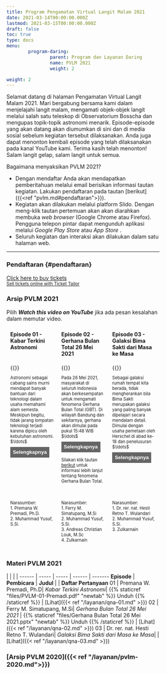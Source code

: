 ```yaml
---
title: Program Pengamatan Virtual Langit Malam 2021
date: 2021-03-14T00:00:00.000Z
lastmod: 2021-03-15T00:00:00.000Z
draft: false
toc: true
type: docs
menu:
        program-daring:
                parent: Program dan Layanan Daring
                name: PVLM 2021
                weight: 2

weight: 2
---
```

Selamat datang di halaman Pengamatan Virtual Langit Malam 2021. Mari bergabung bersama kami dalam menjelajahi langit malam, mengamati objek-objek langit melalui salah satu teleskop di Observatorium Bosscha dan mengupas topik-topik astronomi menarik. Episode-episode yang akan datang akan diumumkan di sini dan di media sosial sebelum kegiatan tersebut dilaksanakan. Anda juga dapat menonton kembali episode yang telah dilaksanakan pada kanal YouTube kami. Terima kasih telah menonton! Salam langit gelap, salam langit untuk semua.

Bagaimana menyaksikan PVLM 2021?
- Dengan mendaftar Anda akan mendapatkan pemberitahuan melalui email berisikan informasi tautan kegiatan. Lakukan pendaftaran pada tautan [berikut]({{<ref "pvlm.md#pendaftaran">}}). 
- Kegiatan akan dilakukan melalui platform Slido. Dengan meng-klik tautan pertemuan akan akan diarahkan membuka <i>web browser</i> (Google Chrome atau Firefox). Pengguna telepon pintar dapat mengunduh aplikasi melalui <i>Google Play Store</i> atau <i>App Store</i> .
- Seluruh kegiatan dan interaksi akan dilakukan dalam satu halaman web.

---

<!-- **12 Juni 2021** <br>
**Episode 3 - Galaksi Bima Sakti dari Masa ke Masa** <br>
**Narasumber: Hesti Retno T. Wulandari, Muhammad Yusuf, Zulkarnain** <br><br>
Sebagai galaksi rumah tempat kita berada, tidak mengherankan bila Bima Sakti merupakan galaksi yang paling banyak dipelajari secara mendalam detail. Dimulai dengan usaha pemetaan oleh Herschel di abad ke-18 dan penelusuran ukuran galaksi dengan studi gugus bola oleh Shapley di awal abad ke-12, kini, teknologi pengamatan mengijinkan untuk mendapatkan sensus posisi, gerak, warna, dan sifat bintang-bintang dengan ketelitian yang tinggi. Misi GAIA yang merupakan kolaborasi dari negara-negara Eropa telah berhasil menghasilkan pengukuran 1,5 miliar bintang di galaksi kita, hampir 1% dari jumlah bintang yang diperkirakan mengisi galaksi kita. Jumlah dan tingkat presisi pengukuran ini memberikan gambaran yang lebih baik akan bentuk, dinamika serta evolusi galaksi kita.

Dalam acara kali ini, bersama dengan narasumber kita akan membahas bagaimana usaha manusia dalam memahami struktur, komponen, evolusi, dan lingkungan Galaksi Bima Sakti. Ditemani dengan pengamatan dari Observatorium Bosscha dan dari Kupang bersama astronom amatir, Zulkarnain, kita akan melihat lebih dekat objek-objek yang mengisi galaksi kita. Bagaimana kita mengamati bintang, gugusan bintang, dan nebula penyusun galaksi, dimana kita bisa temukan dan bagaimana kontribusinya kepada cerita besar tentang Galaksi Bima Sakti. Kita juga akan diajak untuk menengok bagaimana persepsi dan pengetahuan kita tentang Bima Sakti berkontribusi dan memberikan pemahaman terhadap alam semesta pada skala yang jauh lebih besar. 


Acara ini akan disiarkan secara langsung dan dapat diikuti melalui <i>platform</i> Slido (pendaftaran pada tautan [berikut]({{<ref "pvlm.md#pendaftaran">}})) dan <a href="https://www.youtube.com/user/obsbosscha" target=_blank>YouTube</a>. Dengan mendaftar peserta akan dapat mengikuti sesi interaktif dan memberikan pertanyaan untuk dijawab narasumber dan tim astronom kami. 

<img src="/img/pvlm2021-03.png"></img> -->

### Pendaftaran {#pendaftaran}

<!-- Pendaftaran untuk partisipasi di Episode 03 melalui Slido akan dibuka pada <font color="red">Jumat, 11 Juni 2021, pukul 17:00 WIB</font>. -->

<!-- Ticket Tailor Widget. Paste this in to your website where you want the widget to appear. Do no change the code or the widget may not work properly. -->
<div class="tt-widget"><div class="tt-widget-fallback"><p><a href="https://www.tickettailor.com/events/obsbosscha/506903/select-date?ref=website_widget" target="_blank">Click here to buy tickets</a><br /><small><a href="https://www.tickettailor.com?rf=wdg" class="tt-widget-powered">Sell tickets online with Ticket Tailor</a></small></p></div><script src="https://cdn.tickettailor.com/js/widgets/min/widget.js" data-url="https://www.tickettailor.com/events/obsbosscha/506903/select-date" data-type="inline" data-inline-minimal="true" data-inline-show-logo="false" data-inline-bg-fill="false" data-inline-inherit-ref-from-url-param="" data-inline-ref="website_widget"></script></div>
<!-- End of Ticket Tailor Widget -->

### Arsip PVLM 2021

Pilih **_Watch this video on YouTube_** jika ada pesan kesalahan dalam memutar video.

<div class="row">
  <div class="column">
    <b>Episode 01 - Kabar Terkini Astronomi</b>
  </div>
  <div class="column">
    <b>Episode 02 - Gerhana Bulan Total 26 Mei 2021</b>
  </div>
  <div class="column">
    <b>Episode 03 - Galaksi Bima Sakti dari Masa ke Masa</b>
  </div>
</div>

<div class="row">
  <div class="column">
    {{<youtube F-jHmZRkxfU>}}
    <p style="font-size: .8em" class="showmore">
    Astronomi sebagai cabang sains murni mendapat banyak bantuan dari teknologi dalam usaha memahami alam semesta. Meskipun begitu, tidak jarang lompatan teknologi terjadi karena dipicu oleh kebutuhan astronomi. <span class="dots">$\ldots$</span><span class="more"> Dua tahun belakangan ini kita melihat ada banyak peristiwa menarik terkait penemuan, peristiwa astronomi, dan usaha eksplorasi astronomi.  Mengawali musim baru PVLM, pada episode perdana ini penonton akan diajak melihat capaian astronomi di tahun 2020 dan 2021. Kita kembali menengok apa yang terjadi dengan meredupnya bintang Betelgeuse, arti hadiah Nobel Fisika 2020 bagi Astrofisika, penemuan magnetar, babak baru eksplorasi Planet Mars, dan foto terbaru lubang hitam M87. Narasumber akan mengajak penonton menguak sains dan teknologi apa saja yang terlibat serta rencana dan harapan apa yang ada di depan termasuk peluangnya bagi astronomi Indonesia. </span>
      <button>Selengkapnya</button>
  </div>
  <div class="column">
        {{<youtube  R174vKeYei0>}}
        <p style="font-size: .8em" class="showmore">
        Pada 26 Mei 2021, masyarakat di seluruh Indonesia akan berkesempatan untuk mengamati  fenomena Gerhana Bulan Total (GBT). Di wilayah Bandung dan sekitarnya, gerhana akan dimulai pada pukul 15:48 WIB <span class="dots">$\ldots$</span><span class="more">dan akan masuk menuju fase totalitas pada pukul 18:19 WIB saat Bulan baru terbit di Timur. Kita dapat menyaksikan proses gerhana hingga selesai pada pukul 20:50 WIB. Pada PVLM episode kedua tahun 2021 ini, kami akan mengajak masyarakat Indonesia melihat bagaimana proses gerhana Bulan diamati melalui teleskop di Observatorium Bosscha.</span>
        <button>Selengkapnya</button></a>  
        Silakan klik tautan <a href="/id/layanan/pvlm-ep02/" target=_blank>berikut</a> untuk informasi lebih lanjut tentang fenomena Gerhana Bulan Total.
  </div>
  <div class="column">
        {{<youtube NefTscdTrbo>}}
        <p style="font-size: .8em" class="showmore">
        Sebagai galaksi rumah tempat kita berada, tidak mengherankan bila Bima Sakti merupakan galaksi yang paling banyak dipelajari secara mendalam detail. Dimulai dengan usaha pemetaan oleh Herschel di abad ke-18 dan penelusuran <span class="dots">$\ldots$</span><span class="more"> ukuran galaksi dengan studi gugus bola oleh Shapley di awal abad ke-12, kini, teknologi pengamatan mengijinkan untuk mendapatkan sensus posisi, gerak, warna, dan sifat bintang-bintang dengan ketelitian yang tinggi. Misi GAIA yang merupakan kolaborasi dari negara-negara Eropa telah berhasil menghasilkan pengukuran 1,5 miliar bintang di galaksi kita, hampir 1% dari jumlah bintang yang diperkirakan mengisi galaksi kita. Jumlah dan tingkat presisi pengukuran ini memberikan gambaran yang lebih baik akan bentuk, dinamika serta evolusi galaksi kita. </span>
      <button>Selengkapnya</button>
  </div>
</div>

<div class="row">
  <div class="column">
    <p style="font-size: .8em">Narasumber: <br> 1. Premana W. Premadi, Ph.D. <br>  2. Muhammad Yusuf, S.Si.</p>
  </div>
  <div class="column">
        <p style="font-size: .8em">Narasumber: <br> 1. Ferry M. Simatupang, M.Si <br>  2. Muhammad Yusuf, S.Si. <br> 3. Andreas Christian Louk, M.Sc <br> 4. Zulkarnain </p>
  </div>
  <div class="column">
        <p style="font-size: .8em">Narasumber: <br> 1. Dr. rer. nat. Hesti Retno T. Wulandari <br>  2. Muhammad Yusuf, S.Si. <br> 3. Zulkarnain </p>
  </div>
</div>

### Materi PVLM 2021

  | | | |
------ | ----- | ----- | ------ | -------
 **Episode** | **Pembicara** | **Judul** | | **Daftar Pertanyaan**
 01 |  Premana W. Premadi, Ph.D| *Kabar Terkini Astronomi*| {{% staticref "files/PVLM-01-Premadi.pdf" "newtab" %}} Unduh {{% /staticref %}} |  [Lihat]({{< ref "/layanan/qna-01.md" >}})
02 |  Ferry M. Simatupang, M.Si| *Gerhana Bulan Total 26 Mei 2021* | {{% staticref "files/Gerhana Bulan Total 26 Mei 2021.pptx" "newtab" %}} Unduh {{% /staticref %}} | [Lihat]({{< ref "/layanan/qna-02.md" >}})
03 |  Dr. rer. nat. Hesti Retno T. Wulandari| *Galaksi Bima Sakti dari Masa ke Masa*| | [Lihat]({{< ref "/layanan/qna-03.md" >}})

### [Arsip PVLM 2020]({{< ref "/layanan/pvlm-2020.md">}})

<style>
* {
  box-sizing: border-box;
}

/* Create three equal columns that floats next to each other */
.column {
  float: left;
  width: 33.33%;
  padding: 10px;
  /* text-align: justify;
  text-justify: inter-word; */
  }

/* Clear floats after the columns */
.row:after {
  content: "";
  display: table;
  clear: both;
}

/* div.desc {
  padding: 20px;
} */

/* @media screen and (min-width: 601px) {
  p {
    font-size: 16px;
  }
}

@media screen and (max-width: 600px) {
  p {
    font-size: 14px;
  }
} */

.showmore {
  font-size: 0.8em;
}

.showmore .more, .showmore.show .dots {
  display: none
}

.showmore.show .more {
  display: inline
}

.showmore button {
  cursor: pointer;
  display: block;
  margin-top: 0.5em;
  margin-bottom: 1em;
  font-weight: bold;
  background-color: #656565;
  color: white;
  border: none;
  outline: none;
  padding: 0.5em;
}
.showmore2 {
  font-size: 0.8em;
}

.showmore2 .more, .showmore2.show .dots {
  display: none
}

.showmore2.show .more {
  display: inline
}

.showmore2 button {
  cursor: pointer;
  display: block;
  margin-top: 0.5em;
  margin-bottom: 1em;
  font-weight: bold;
  background-color: #656565;
  color: white;
  border: none;
  outline: none;
  padding: 0.5em;
}

.tombol {
  background-color: #417AF5; /* blue */
  border: none;
  color: white;
  padding: 5px 15px;
  text-align: center;
  text-decoration: none;
  display: inline-block;
  font-size: 16px;
}
</style>

<script>
  document.querySelectorAll(".showmore").forEach(function (p) {
   p.querySelector("button").addEventListener("click", function () {
    p.classList.toggle("show");
    this.textContent = p.classList.contains("show") ? "Persingkat" : "Selengkapnya";
   });
 });
</script>
